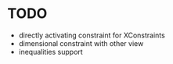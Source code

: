 # TODO
* directly activating constraint for XConstraints
* dimensional constraint with other view
* inequalities support
